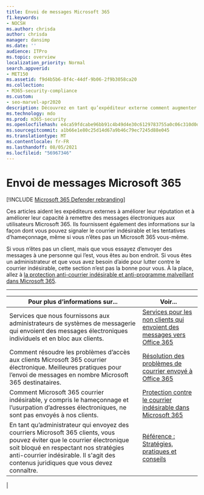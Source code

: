 ```yaml
---
title: Envoi de messages Microsoft 365
f1.keywords:
- NOCSH
ms.author: chrisda
author: chrisda
manager: dansimp
ms.date: ''
audience: ITPro
ms.topic: overview
localization_priority: Normal
search.appverid:
- MET150
ms.assetid: f9d4b5b6-8f4c-44df-9b06-2f9b3058ca20
ms.collection:
- M365-security-compliance
ms.custom:
- seo-marvel-apr2020
description: Découvrez en tant qu’expéditeur externe comment augmenter la possibilité de remettre des messages électroniques aux utilisateurs Microsoft 365. Découvrez également comment signaler le courrier indésirable & tentatives de hameçonnage en tant qu’utilisateur externe.
ms.technology: mdo
ms.prod: m365-security
ms.openlocfilehash: e4ca59fdcabe96bb91c4b49d4e30c6129783755a0c06c310d0d9f3948fe514c9
ms.sourcegitcommit: a1b66e1e80c25d14d67a9b46c79ec7245d88e045
ms.translationtype: MT
ms.contentlocale: fr-FR
ms.lasthandoff: 08/05/2021
ms.locfileid: "56967346"
---
```

# <a name="sending-mail-to-microsoft-365"></a>Envoi de messages Microsoft 365

[!INCLUDE [Microsoft 365 Defender rebranding](../includes/microsoft-defender-for-office.md)]


Ces articles aident les expéditeurs externes à améliorer leur réputation et à améliorer leur capacité à remettre des messages électroniques aux utilisateurs Microsoft 365. Ils fournissent également des informations sur la façon dont vous pouvez signaler le courrier indésirable et les tentatives d’hameçonnage, même si vous n’êtes pas un Microsoft 365 vous-même.

Si vous n’êtes pas un client, mais que vous essayez d’envoyer des messages à une personne qui l’est, vous êtes au bon endroit. Si vous êtes un administrateur et que vous avez besoin d’aide pour lutter contre le courrier indésirable, cette section n’est pas la bonne pour vous. À la place, allez à [la protection anti-courrier indésirable et anti-programme malveillant dans Microsoft 365](anti-spam-and-anti-malware-protection.md).

****

|Pour plus d’informations sur...|Voir...|
|---|---|
|Services que nous fournissons aux administrateurs de systèmes de messagerie qui envoient des messages électroniques individuels et en bloc aux clients.|[Services pour les non clients qui envoient des messages vers Office 365](services-for-non-customers.md)|
|Comment résoudre les problèmes d’accès aux clients Microsoft 365 courrier électronique. Meilleures pratiques pour l’envoi de messages en nombre Microsoft 365 destinataires.|[Résolution des problèmes de courrier envoyé à Office 365](troubleshooting-mail-sent-to-office-365.md)|
|Comment Microsoft 365 courrier indésirable, y compris le hameçonnage et l’usurpation d’adresses électroniques, ne sont pas envoyés à nos clients.|[Protection contre le courrier indésirable dans Microsoft 365](anti-spam-protection.md)|
|En tant qu’administrateur qui envoyez des courriers Microsoft 365 clients, vous pouvez éviter que le courrier électronique soit bloqué en respectant nos stratégies anti-courrier indésirable. Il s'agit des contenus juridiques que vous devez connaître.|[Référence : Stratégies, pratiques et conseils](reference-policies-practices-and-guidelines.md)|
|
